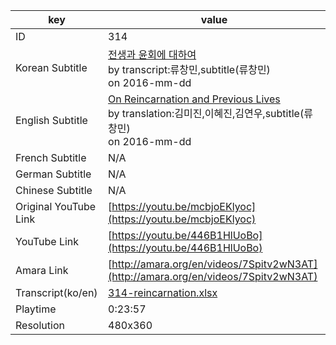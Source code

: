 |  key  |  value  |
|-------|---------|
| ID            | 314 |
| Korean Subtitle | [전생과 윤회에 대하여](https://github.com/jungtosociety/dharma-qna/raw/master/sub/314/ko-314-reincarnation.sbv)<br>by transcript:류창민,subtitle(류창민)<br>on 2016-mm-dd<br>|
| English Subtitle | [On Reincarnation and Previous Lives ](https://github.com/jungtosociety/dharma-qna/raw/master/sub/314/en-314-reincarnation.sbv)<br>by translation:김미진,이혜진,김연우,subtitle(류창민)<br>on 2016-mm-dd<br>|
| French Subtitle | N/A |
| German Subtitle | N/A |
| Chinese Subtitle | N/A |
| Original YouTube Link  | [https://youtu.be/mcbjoEKlyoc](https://youtu.be/mcbjoEKlyoc) |
| YouTube Link  | [https://youtu.be/446B1HlUoBo](https://youtu.be/446B1HlUoBo) |
| Amara Link    | [http://amara.org/en/videos/7Spitv2wN3AT](http://amara.org/en/videos/7Spitv2wN3AT) |
| Transcript(ko/en) | [314-reincarnation.xlsx](https://github.com/jungtosociety/dharma-qna/raw/master/sub/314/314-reincarnation.xlsx) |
| Playtime | 0:23:57 |
| Resolution | 480x360|
